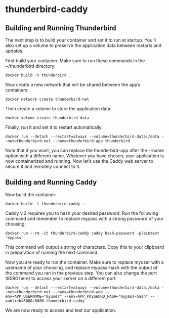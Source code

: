# thunderbird-caddy

## Building and Running Thunderbird

The next step is to build your container and set it to run at startup. You’ll also set up a volume to preserve the application data between restarts and updates.

First build your container. Make sure to run these commands in the ~/thunderbird directory:

    docker build -t thunderbird .

Now create a new network that will be shared between the app’s containers:

    docker network create thunderbird-net

Then create a volume to store the application data:

    docker volume create thunderbird-data

Finally, run it and set it to restart automatically:

    docker run --detach --restart=always --volume=thunderbird-data:/data --net=thunderbird-net --name=thunderbird-app thunderbird

Note that if you want, you can replace the thunderbird-app after the --name option with a different name. Whatever you have chosen, your application is now containerized and running. Now let’s use the Caddy web server to secure it and remotely connect to it.

## Building and Running Caddy

Now build the container:

    docker build -t thunderbird-caddy .

Caddy v.2 requires you to hash your desired password. Run the following command and remember to replace mypass with a strong password of your choosing:

    docker run --rm -it thunderbird-caddy caddy hash-password -plaintext 'mypass'

This command will output a string of characters. Copy this to your clipboard in preparation of running the next command.

Now you are ready to run the container. Make sure to replace myuser with a username of your choosing, and replace mypass-hash with the output of the command you ran in the previous step. You can also change the port (8080 here) to access your server on a different port:

    docker run --detach --restart=always --volume=thunderbird-data:/data --net=thunderbird-net --name=thunderbird-web --env=APP_USERNAME="myuser" --env=APP_PASSWORD_HASH="mypass-hash" --publish=8080:8080 thunderbird-caddy

We are now ready to access and test our application.
